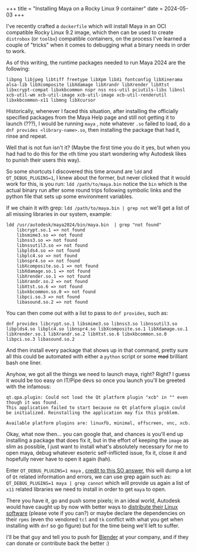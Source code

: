 +++
title = "Installing Maya on a Rocky Linux 9 container"
date = 2024-05-03
+++

I've recently crafted a `dockerfile` which will install Maya in an OCI compatible Rocky Linux 9.2 image, which then can be used to create `distrobox` (or `toolbx`) compatible containers, on the process I've learned a couple of "tricks" when it comes to debugging what a binary needs in order to work.

As of this writing, the runtime packages needed to run Maya 2024 are the following:

```
libpng libjpeg libtiff freetype libXpm libXi fontconfig libXinerama alsa-lib libXcomposite libXdamage libXrandr libXrender libXtst libxcrypt-compat libxkbcommon nspr nss nss-util pciutils-libs libnsl xcb-util-wm xcb-util-image xcb-util-image xcb-util-renderutil libxkbcommon-x11 libmng libXcursor
```

Historically, whenever I faced this situation, after installing the officially specified packages from the Maya Help page and still not getting it to launch (???), I would be running `maya` , note whatever `.so` failed to load, do a `dnf provides <library-name>.so`, then installing the package that had it, rinse and repeat.

Well that is not fun isn't it? (Maybe the first time you do it yes, but when you had had to do this for the `n`th time you start wondering why Autodesk likes to punish their users this way).

So some shortcuts I discovered this time around are `ldd` and `QT_DEBUG_PLUGINS=1`, I knew about the former, but never clicked that it would work for this, is you run:
`ldd /path/to/maya.bin` notice the `bin` which is the actual binary run after some round trips following symbolic links and the python file that sets up some environment variables.

If we chain it with grep: `ldd /path/to/maya.bin | grep not` we'll get a list of all missing libraries in our system, example:

```
ldd /usr/autodesk/maya2024/bin/maya.bin  | grep "not found"
	libcrypt.so.1 => not found
	libsmime3.so => not found
	libnss3.so => not found
	libnssutil3.so => not found
	libplds4.so => not found
	libplc4.so => not found
	libnspr4.so => not found
	libXcomposite.so.1 => not found
	libXdamage.so.1 => not found
	libXrender.so.1 => not found
	libXrandr.so.2 => not found
	libXtst.so.6 => not found
	libxkbcommon.so.0 => not found
	libpci.so.3 => not found
	libasound.so.2 => not found
```

You can then come out with a list to pass to `dnf provides`, such as:

```
dnf provides libcrypt.so.1 libsmime3.so libnss3.so libnssutil3.so libplds4.so libplc4.so libnspr4.so libXcomposite.so.1 libXdamage.so.1 libXrender.so.1 libXrandr.so.2 libXtst.so.6 libxkbcommon.so.0 libpci.so.3 libasound.so.2
```

And then install every package that shows up in that command, pretty sure all this could be automated with either a `python` script or some ~~mad~~ brilliant bash one liner.

Anyhow, we got all the things we need to launch maya, right? Right? I guess it would be too easy on IT/Pipe devs so once you launch you'll be greeted with the infamous:

```
qt.qpa.plugin: Could not load the Qt platform plugin "xcb" in "" even though it was found.
This application failed to start because no Qt platform plugin could be initialized. Reinstalling the application may fix this problem.

Available platform plugins are: linuxfb, minimal, offscreen, vnc, xcb.
```

Okay, what now then... you can google that, and chances is you'll end up installing a package that does fix it, but in the effort of keeping the `image` as slim as possible, I just want to install what's absolutely necessary for me to open maya, debug whatever esoteric self-inflicted issue, fix it, close it and hopefully never have to open it again (hah).

Enter `QT_DEBUG_PLUGINS=1 maya` , [credit to this SO answer](https://stackoverflow.com/a/76213596), this will dump a lot of `Qt` related information and errors, we can use grep again such as: `QT_DEBUG_PLUGINS=1 maya | grep cannot` which will provide us again a list of `x11` related libraries we need to install in order to get `maya` to open.

There you have it, go and push some pixels; in an ideal world, Autodesk would have caught up by now with better ways to [distribute their Linux software](https://forums.autodesk.com/t5/maya-ideas/appimage-flatpak-or-snap-for-linux/idi-p/9235510) (please vote if you can?) or maybe declare the dependencies on their `rpms` (even tho vendored `tcl` and `tk` conflict with what you get when installing with `dnf` so go figure) but for the time being we'll left to suffer.

I'll be that guy and tell you to push for [Blender](https://www.blender.org/) at your company, and if they can donate or contribute back the better :)
